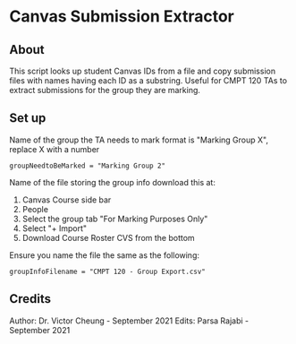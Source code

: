 # Canvas Submission Extractor 

## About
This script looks up student Canvas IDs from a file and copy submission files with names having each ID as a substring. Useful for CMPT 120 TAs to extract submissions for the group they are marking.

## Set up
Name of the group the TA needs to mark format is "Marking Group X", replace X with a number

```
groupNeedtoBeMarked = "Marking Group 2"
```

Name of the file storing the group info download this at:
1. Canvas Course side bar
2. People
3. Select the group tab "For Marking Purposes Only" 
4. Select "+ Import" 
5. Download Course Roster CVS from the bottom

Ensure you name the file the same as the following: 

```
groupInfoFilename = "CMPT 120 - Group Export.csv"
```

## Credits
Author: Dr. Victor Cheung - September 2021
Edits: Parsa Rajabi - September 2021

